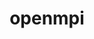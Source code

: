 ---
title: "openmpi"
layout: cache
categories: [package, v0.18.1]
meta: {"versions": ["4.1.3"], "compilers": ["gcc@=7.3.1", "gcc@=7.5.0", "gcc@=8.4.0"], "oss": ["amzn2", "ubuntu18.04"], "platforms": ["linux"], "targets": ["aarch64", "graviton2", "x86_64", "x86_64_v3", "x86_64_v4"], "stacks": ["aws-ahug", "aws-ahug-aarch64", "aws-isc", "aws-isc-aarch64", "data-vis-sdk", "e4s", "root", "tutorial"], "num_specs": 19, "num_specs_by_stack": {"aws-ahug": 2, "root": 19, "aws-ahug-aarch64": 2, "aws-isc-aarch64": 6, "aws-isc": 6, "e4s": 1, "data-vis-sdk": 1, "tutorial": 2}}
spec_details: [{"hash": "rzdj4ghvmaazlepnupx7ghwwz3girfns", "compiler": "gcc@=7.3.1", "versions": ["4.1.3"], "os": "amzn2", "platform": "linux", "target": "x86_64_v4", "variants": ["~atomics", "~cuda", "~cxx", "~cxx_exceptions", "fabrics=ofi", "~gpfs", "~internal-hwloc", "~java", "~legacylaunchers", "~lustre", "~memchecker", "~pmi", "+romio", "+rsh", "schedulers=none", "~singularity", "+static", "+vt", "+wrapper-rpath"], "stacks": ["aws-ahug", "root"], "size": "-", "tarball": "https://binaries.spack.io/releases/v0.18.1/build_cache/linux-amzn2-x86_64_v4/gcc-7.3.1/openmpi-4.1.3/linux-amzn2-x86_64_v4-gcc-7.3.1-openmpi-4.1.3-rzdj4ghvmaazlepnupx7ghwwz3girfns.spack"}, {"hash": "z75wxoj6wthtfj75vzmmszszkzv5s2og", "compiler": "gcc@=7.3.1", "versions": ["4.1.3"], "os": "amzn2", "platform": "linux", "target": "graviton2", "variants": ["~atomics", "~cuda", "~cxx", "~cxx_exceptions", "fabrics=ofi", "~gpfs", "~internal-hwloc", "~java", "~legacylaunchers", "~lustre", "~memchecker", "~pmi", "+romio", "+rsh", "schedulers=none", "~singularity", "+static", "+vt", "+wrapper-rpath"], "stacks": ["aws-ahug-aarch64", "root"], "size": "-", "tarball": "https://binaries.spack.io/releases/v0.18.1/build_cache/linux-amzn2-graviton2/gcc-7.3.1/openmpi-4.1.3/linux-amzn2-graviton2-gcc-7.3.1-openmpi-4.1.3-z75wxoj6wthtfj75vzmmszszkzv5s2og.spack"}, {"hash": "j64by73btzxzsfrx6n66zt2fte3evh63", "compiler": "gcc@=7.3.1", "versions": ["4.1.3"], "os": "amzn2", "platform": "linux", "target": "aarch64", "variants": ["~atomics", "~cuda", "~cxx", "~cxx_exceptions", "fabrics=ofi", "~gpfs", "~internal-hwloc", "~java", "+legacylaunchers", "~lustre", "~memchecker", "~pmi", "+romio", "+rsh", "schedulers=none", "~singularity", "+static", "+vt", "+wrapper-rpath"], "stacks": ["root", "aws-isc-aarch64"], "size": "-", "tarball": "https://binaries.spack.io/releases/v0.18.1/build_cache/linux-amzn2-aarch64/gcc-7.3.1/openmpi-4.1.3/linux-amzn2-aarch64-gcc-7.3.1-openmpi-4.1.3-j64by73btzxzsfrx6n66zt2fte3evh63.spack"}, {"hash": "vc6wzqfme7vprujgpnaosojfh6muyo4x", "compiler": "gcc@=7.3.1", "versions": ["4.1.3"], "os": "amzn2", "platform": "linux", "target": "x86_64_v3", "variants": ["~atomics", "~cuda", "~cxx", "~cxx_exceptions", "fabrics=ofi", "~gpfs", "~internal-hwloc", "~java", "+legacylaunchers", "~lustre", "~memchecker", "~pmi", "+romio", "+rsh", "schedulers=none", "~singularity", "+static", "+vt", "+wrapper-rpath"], "stacks": ["aws-isc", "root"], "size": "-", "tarball": "https://binaries.spack.io/releases/v0.18.1/build_cache/linux-amzn2-x86_64_v3/gcc-7.3.1/openmpi-4.1.3/linux-amzn2-x86_64_v3-gcc-7.3.1-openmpi-4.1.3-vc6wzqfme7vprujgpnaosojfh6muyo4x.spack"}, {"hash": "y22vp7cvpwqzgo26dubobzfzpr23uhfn", "compiler": "gcc@=7.3.1", "versions": ["4.1.3"], "os": "amzn2", "platform": "linux", "target": "aarch64", "variants": ["~atomics", "~cuda", "~cxx", "~cxx_exceptions", "fabrics=auto", "~gpfs", "~internal-hwloc", "~java", "+legacylaunchers", "~lustre", "~memchecker", "~pmi", "+romio", "+rsh", "schedulers=none", "~singularity", "+static", "+vt", "+wrapper-rpath"], "stacks": ["root", "aws-isc-aarch64"], "size": "-", "tarball": "https://binaries.spack.io/releases/v0.18.1/build_cache/linux-amzn2-aarch64/gcc-7.3.1/openmpi-4.1.3/linux-amzn2-aarch64-gcc-7.3.1-openmpi-4.1.3-y22vp7cvpwqzgo26dubobzfzpr23uhfn.spack"}, {"hash": "hvg4lq7ipann57ayhdjqqxgncqvxhj2b", "compiler": "gcc@=7.3.1", "versions": ["4.1.3"], "os": "amzn2", "platform": "linux", "target": "x86_64_v3", "variants": ["~atomics", "~cuda", "~cxx", "~cxx_exceptions", "fabrics=ofi", "~gpfs", "~internal-hwloc", "~java", "+legacylaunchers", "~lustre", "~memchecker", "~pmi", "+romio", "+rsh", "schedulers=none", "~singularity", "+static", "+vt", "+wrapper-rpath"], "stacks": ["aws-isc", "root"], "size": "-", "tarball": "https://binaries.spack.io/releases/v0.18.1/build_cache/linux-amzn2-x86_64_v3/gcc-7.3.1/openmpi-4.1.3/linux-amzn2-x86_64_v3-gcc-7.3.1-openmpi-4.1.3-hvg4lq7ipann57ayhdjqqxgncqvxhj2b.spack"}, {"hash": "mz6p63icfmwwctgilq2ussrrdejxfu6t", "compiler": "gcc@=7.3.1", "versions": ["4.1.3"], "os": "amzn2", "platform": "linux", "target": "x86_64_v3", "variants": ["~atomics", "~cuda", "~cxx", "~cxx_exceptions", "fabrics=ofi", "~gpfs", "~internal-hwloc", "~java", "~legacylaunchers", "~lustre", "~memchecker", "~pmi", "+romio", "+rsh", "schedulers=none", "~singularity", "+static", "+vt", "+wrapper-rpath"], "stacks": ["aws-ahug", "root"], "size": "-", "tarball": "https://binaries.spack.io/releases/v0.18.1/build_cache/linux-amzn2-x86_64_v3/gcc-7.3.1/openmpi-4.1.3/linux-amzn2-x86_64_v3-gcc-7.3.1-openmpi-4.1.3-mz6p63icfmwwctgilq2ussrrdejxfu6t.spack"}, {"hash": "pz4nluhtpedz47yr7gpzcm75n2l4p2id", "compiler": "gcc@=7.5.0", "versions": ["4.1.3"], "os": "ubuntu18.04", "platform": "linux", "target": "x86_64", "variants": ["~atomics", "~cuda", "~cxx", "~cxx_exceptions", "fabrics=none", "~gpfs", "~internal-hwloc", "~java", "~legacylaunchers", "~lustre", "~memchecker", "~pmi", "+romio", "+rsh", "schedulers=none", "~singularity", "+static", "+vt", "+wrapper-rpath"], "stacks": ["e4s", "root"], "size": "-", "tarball": "https://binaries.spack.io/releases/v0.18.1/build_cache/linux-ubuntu18.04-x86_64/gcc-7.5.0/openmpi-4.1.3/linux-ubuntu18.04-x86_64-gcc-7.5.0-openmpi-4.1.3-pz4nluhtpedz47yr7gpzcm75n2l4p2id.spack"}, {"hash": "szubhfso6f6gpm4sq6ajvzq4toskphit", "compiler": "gcc@=7.3.1", "versions": ["4.1.3"], "os": "amzn2", "platform": "linux", "target": "graviton2", "variants": ["~atomics", "~cuda", "~cxx", "~cxx_exceptions", "fabrics=auto", "~gpfs", "~internal-hwloc", "~java", "+legacylaunchers", "~lustre", "~memchecker", "~pmi", "+romio", "+rsh", "schedulers=none", "~singularity", "+static", "+vt", "+wrapper-rpath"], "stacks": ["root", "aws-isc-aarch64"], "size": "-", "tarball": "https://binaries.spack.io/releases/v0.18.1/build_cache/linux-amzn2-graviton2/gcc-7.3.1/openmpi-4.1.3/linux-amzn2-graviton2-gcc-7.3.1-openmpi-4.1.3-szubhfso6f6gpm4sq6ajvzq4toskphit.spack"}, {"hash": "jfxctqwar7wb65rn7wf5mot7m4jxmsey", "compiler": "gcc@=7.5.0", "versions": ["4.1.3"], "os": "ubuntu18.04", "platform": "linux", "target": "x86_64", "variants": ["~atomics", "~cuda", "~cxx", "~cxx_exceptions", "fabrics=none", "~gpfs", "~internal-hwloc", "~java", "~legacylaunchers", "~lustre", "~memchecker", "~pmi", "+romio", "+rsh", "schedulers=none", "~singularity", "+static", "+vt", "+wrapper-rpath"], "stacks": ["root", "data-vis-sdk", "tutorial"], "size": "-", "tarball": "https://binaries.spack.io/releases/v0.18.1/build_cache/linux-ubuntu18.04-x86_64/gcc-7.5.0/openmpi-4.1.3/linux-ubuntu18.04-x86_64-gcc-7.5.0-openmpi-4.1.3-jfxctqwar7wb65rn7wf5mot7m4jxmsey.spack"}, {"hash": "vg4mitixwnd3636vm2ddtu5yljnltirs", "compiler": "gcc@=7.3.1", "versions": ["4.1.3"], "os": "amzn2", "platform": "linux", "target": "aarch64", "variants": ["~atomics", "~cuda", "~cxx", "~cxx_exceptions", "fabrics=ofi", "~gpfs", "~internal-hwloc", "~java", "~legacylaunchers", "~lustre", "~memchecker", "~pmi", "+romio", "+rsh", "schedulers=none", "~singularity", "+static", "+vt", "+wrapper-rpath"], "stacks": ["aws-ahug-aarch64", "root"], "size": "-", "tarball": "https://binaries.spack.io/releases/v0.18.1/build_cache/linux-amzn2-aarch64/gcc-7.3.1/openmpi-4.1.3/linux-amzn2-aarch64-gcc-7.3.1-openmpi-4.1.3-vg4mitixwnd3636vm2ddtu5yljnltirs.spack"}, {"hash": "wfomexqkmlmlixc2cu3thi2lzv2cpkv4", "compiler": "gcc@=7.3.1", "versions": ["4.1.3"], "os": "amzn2", "platform": "linux", "target": "graviton2", "variants": ["~atomics", "~cuda", "~cxx", "~cxx_exceptions", "fabrics=ofi", "~gpfs", "~internal-hwloc", "~java", "+legacylaunchers", "~lustre", "~memchecker", "~pmi", "+romio", "+rsh", "schedulers=none", "~singularity", "+static", "+vt", "+wrapper-rpath"], "stacks": ["root", "aws-isc-aarch64"], "size": "-", "tarball": "https://binaries.spack.io/releases/v0.18.1/build_cache/linux-amzn2-graviton2/gcc-7.3.1/openmpi-4.1.3/linux-amzn2-graviton2-gcc-7.3.1-openmpi-4.1.3-wfomexqkmlmlixc2cu3thi2lzv2cpkv4.spack"}, {"hash": "uwq77npmmreye5qweidlsgfqudz25utp", "compiler": "gcc@=7.3.1", "versions": ["4.1.3"], "os": "amzn2", "platform": "linux", "target": "x86_64_v4", "variants": ["~atomics", "~cuda", "~cxx", "~cxx_exceptions", "fabrics=ofi", "~gpfs", "~internal-hwloc", "~java", "+legacylaunchers", "~lustre", "~memchecker", "~pmi", "+romio", "+rsh", "schedulers=none", "~singularity", "+static", "+vt", "+wrapper-rpath"], "stacks": ["aws-isc", "root"], "size": "-", "tarball": "https://binaries.spack.io/releases/v0.18.1/build_cache/linux-amzn2-x86_64_v4/gcc-7.3.1/openmpi-4.1.3/linux-amzn2-x86_64_v4-gcc-7.3.1-openmpi-4.1.3-uwq77npmmreye5qweidlsgfqudz25utp.spack"}, {"hash": "ll7xz6ilfafdboas3fz6zliutlmxzaph", "compiler": "gcc@=7.3.1", "versions": ["4.1.3"], "os": "amzn2", "platform": "linux", "target": "x86_64_v4", "variants": ["~atomics", "~cuda", "~cxx", "~cxx_exceptions", "fabrics=ofi", "~gpfs", "~internal-hwloc", "~java", "+legacylaunchers", "~lustre", "~memchecker", "~pmi", "+romio", "+rsh", "schedulers=none", "~singularity", "+static", "+vt", "+wrapper-rpath"], "stacks": ["aws-isc", "root"], "size": "-", "tarball": "https://binaries.spack.io/releases/v0.18.1/build_cache/linux-amzn2-x86_64_v4/gcc-7.3.1/openmpi-4.1.3/linux-amzn2-x86_64_v4-gcc-7.3.1-openmpi-4.1.3-ll7xz6ilfafdboas3fz6zliutlmxzaph.spack"}, {"hash": "3xoa53fupeagblfm6obgt44ko4w77rvj", "compiler": "gcc@=7.3.1", "versions": ["4.1.3"], "os": "amzn2", "platform": "linux", "target": "aarch64", "variants": ["~atomics", "~cuda", "~cxx", "~cxx_exceptions", "fabrics=ofi", "~gpfs", "~internal-hwloc", "~java", "+legacylaunchers", "~lustre", "~memchecker", "~pmi", "+romio", "+rsh", "schedulers=none", "~singularity", "+static", "+vt", "+wrapper-rpath"], "stacks": ["root", "aws-isc-aarch64"], "size": "-", "tarball": "https://binaries.spack.io/releases/v0.18.1/build_cache/linux-amzn2-aarch64/gcc-7.3.1/openmpi-4.1.3/linux-amzn2-aarch64-gcc-7.3.1-openmpi-4.1.3-3xoa53fupeagblfm6obgt44ko4w77rvj.spack"}, {"hash": "vqn2fwuckhp6adzmt7jmebqr2nnqbxvu", "compiler": "gcc@=7.3.1", "versions": ["4.1.3"], "os": "amzn2", "platform": "linux", "target": "graviton2", "variants": ["~atomics", "~cuda", "~cxx", "~cxx_exceptions", "fabrics=ofi", "~gpfs", "~internal-hwloc", "~java", "+legacylaunchers", "~lustre", "~memchecker", "~pmi", "+romio", "+rsh", "schedulers=none", "~singularity", "+static", "+vt", "+wrapper-rpath"], "stacks": ["root", "aws-isc-aarch64"], "size": "-", "tarball": "https://binaries.spack.io/releases/v0.18.1/build_cache/linux-amzn2-graviton2/gcc-7.3.1/openmpi-4.1.3/linux-amzn2-graviton2-gcc-7.3.1-openmpi-4.1.3-vqn2fwuckhp6adzmt7jmebqr2nnqbxvu.spack"}, {"hash": "c4md4pybhcksh7fvpi32fm4lysvoqjza", "compiler": "gcc@=8.4.0", "versions": ["4.1.3"], "os": "ubuntu18.04", "platform": "linux", "target": "x86_64", "variants": ["~atomics", "~cuda", "~cxx", "~cxx_exceptions", "fabrics=none", "~gpfs", "~internal-hwloc", "~java", "~legacylaunchers", "~lustre", "~memchecker", "~pmi", "+romio", "+rsh", "schedulers=none", "~singularity", "+static", "+vt", "+wrapper-rpath"], "stacks": ["root", "tutorial"], "size": "-", "tarball": "https://binaries.spack.io/releases/v0.18.1/build_cache/linux-ubuntu18.04-x86_64/gcc-8.4.0/openmpi-4.1.3/linux-ubuntu18.04-x86_64-gcc-8.4.0-openmpi-4.1.3-c4md4pybhcksh7fvpi32fm4lysvoqjza.spack"}, {"hash": "ynyqml6332j4wvulm7jietmfllsexjfa", "compiler": "gcc@=7.3.1", "versions": ["4.1.3"], "os": "amzn2", "platform": "linux", "target": "x86_64_v4", "variants": ["~atomics", "~cuda", "~cxx", "~cxx_exceptions", "fabrics=auto", "~gpfs", "~internal-hwloc", "~java", "+legacylaunchers", "~lustre", "~memchecker", "~pmi", "+romio", "+rsh", "schedulers=none", "~singularity", "+static", "+vt", "+wrapper-rpath"], "stacks": ["aws-isc", "root"], "size": "-", "tarball": "https://binaries.spack.io/releases/v0.18.1/build_cache/linux-amzn2-x86_64_v4/gcc-7.3.1/openmpi-4.1.3/linux-amzn2-x86_64_v4-gcc-7.3.1-openmpi-4.1.3-ynyqml6332j4wvulm7jietmfllsexjfa.spack"}, {"hash": "6gvhe7btquwoa3h6b4i2obxa3zcigd5e", "compiler": "gcc@=7.3.1", "versions": ["4.1.3"], "os": "amzn2", "platform": "linux", "target": "x86_64_v3", "variants": ["~atomics", "~cuda", "~cxx", "~cxx_exceptions", "fabrics=auto", "~gpfs", "~internal-hwloc", "~java", "+legacylaunchers", "~lustre", "~memchecker", "~pmi", "+romio", "+rsh", "schedulers=none", "~singularity", "+static", "+vt", "+wrapper-rpath"], "stacks": ["aws-isc", "root"], "size": "-", "tarball": "https://binaries.spack.io/releases/v0.18.1/build_cache/linux-amzn2-x86_64_v3/gcc-7.3.1/openmpi-4.1.3/linux-amzn2-x86_64_v3-gcc-7.3.1-openmpi-4.1.3-6gvhe7btquwoa3h6b4i2obxa3zcigd5e.spack"}]
---